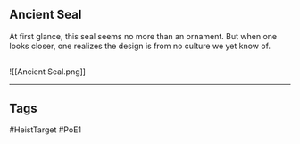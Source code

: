 ## Ancient Seal
At first glance, this seal seems no more than an ornament. But when one
looks closer, one realizes the design is from no culture we yet know of.
## 
![[Ancient Seal.png]]

---
## Tags
#HeistTarget
#PoE1 